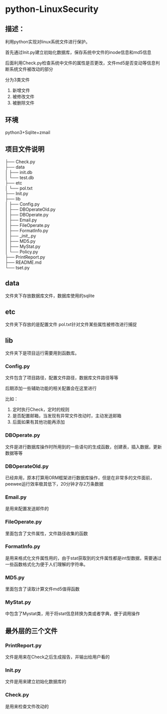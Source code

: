 # python-LinuxSecurity
## 描述：
利用python实现对linux系统文件进行保护。

首先通过Init.py建立初始化数据库，保存系统中文件的inode信息和md5信息

后面利用Check.py检查系统中文件的属性是否更改，文件md5是否变动等信息判断系统文件被改动的部分

分为3类文件
1. 新增文件
2. 被修改文件
3. 被删除文件

## 环境

python3+Sqlite+zmail

## 项目文件说明

├── Check.py <br>
├── data <br>
│   ├── init.db <br>
│   └── test.db <br>
├── etc <br>
│   └── pol.txt <br>
├── Init.py <br>
├── lib <br>
│   ├── Config.py <br>
│   ├── DBOperateOld.py <br>
│   ├── DBOperate.py <br>
│   ├── Email.py <br>
│   ├── FileOperate.py <br>
│   ├── FormatInfo.py <br>
│   ├── \__init__.py <br>
│   ├── MD5.py <br>
│   ├── MyStat.py <br>
│   └── Policy.py <br>
├── PrintReport.py <br>
├── README.md <br>
└── tset.py <br>

## data
文件夹下存放数据库文件，数据库使用的sqlite

## etc
文件夹下存放的是配置文件 pol.txt针对文件某些属性被修改进行捕捉

## lib
文件夹下是项目运行需要用到函数库。

### Config.py
文件包含了项目路径，配置文件路径，数据库文件路径等等

后期添加一些辅助功能的相关配置会在这里进行

比如：

1. 定时执行Check，定时的规则
2. 是否配置邮箱，当发现有异常文件改动时，主动发送邮箱
3. 后面如果有其他功能再添加

### DBOperate.py
文件是进行数据库操作时所用到的一些语句的生成函数，创建表，插入数据，更新数据等等

### DBOperateOld.py
已经弃用，原本打算用ORM框架进行数据库操作，但是在非常多的文件面前，peewee运行效率极其低下，20分钟才存2万条数据

### Email.py
是用来配置发送邮件的

### FileOperate.py
里面包含了文件属性，文件路径收集的函数

### FormatInfo.py
是用来格式化文件属性用的，由于stat获取到的文件属性都是int型数据，需要通过一些函数格式化为便于人们理解的字符串。

### MD5.py
里面包含了读取计算文件md5值得函数

### MyStat.py
中包含了Mystat类，用于将stat信息转换为类或者字典，便于调用操作


## 最外层的三个文件

### PrintReport.py
文件是用来在Check之后生成报告，并输出给用户看的

### Init.py
文件是用来建立初始化数据库的

### Check.py
是用来检查文件改动的

